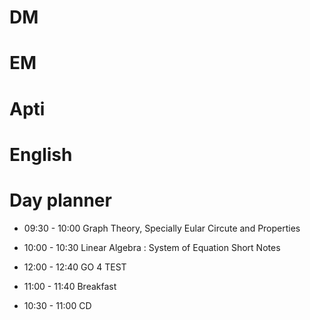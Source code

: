 # DM

# EM

# Apti

# English

# Day planner



- 09:30 - 10:00 Graph Theory, Specially Eular Circute and Properties

- 10:00 - 10:30 Linear Algebra : System of Equation Short Notes
- 12:00 - 12:40 GO 4 TEST
- 11:00 - 11:40 Breakfast
- 10:30 - 11:00 CD